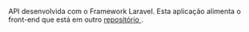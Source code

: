
API desenvolvida com o Framework Laravel. Esta aplicação alimenta o front-end que está em outro <a href='https://github.com/Kawa-github/agenda-frontend' target='_blank'> repositório </a>.

